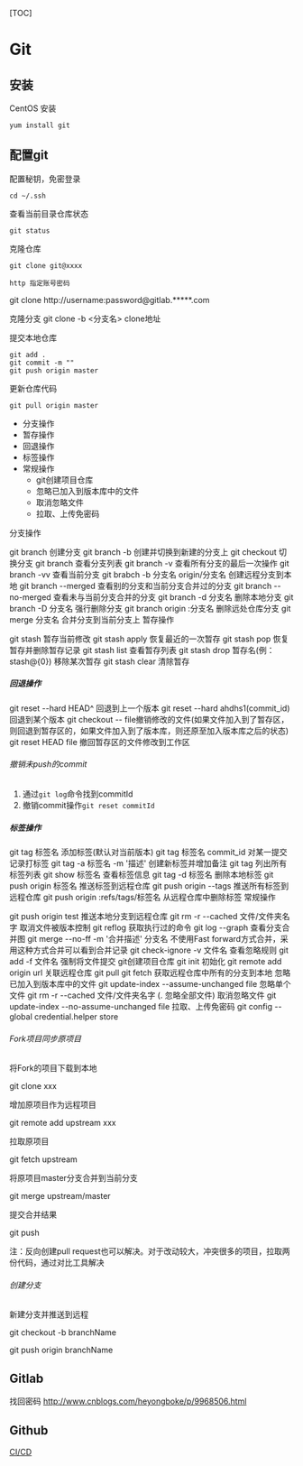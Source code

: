 [TOC]

# Git

## 安装

CentOS 安装

    yum install git

## 配置git

配置秘钥，免密登录

    cd ~/.ssh





查看当前目录仓库状态

	git status
	
克隆仓库


	git clone git@xxxx

	http 指定账号密码

git clone http://username:password@gitlab.*****.com
	
克隆分支     git clone -b <分支名>  clone地址	
	
提交本地仓库

	git add .
	git commit -m ""
	git push origin master

更新仓库代码

    git pull origin master
    
    
    
    
    
- 分支操作
- 暂存操作
- 回退操作
- 标签操作
- 常规操作
	- git创建项目仓库
	- 忽略已加入到版本库中的文件
	- 取消忽略文件
	- 拉取、上传免密码
	
分支操作

git branch 创建分支
git branch -b 创建并切换到新建的分支上
git checkout 切换分支
git branch 查看分支列表
git branch -v 查看所有分支的最后一次操作
git branch -vv 查看当前分支
git brabch -b 分支名 origin/分支名 创建远程分支到本地
git branch --merged 查看别的分支和当前分支合并过的分支
git branch --no-merged 查看未与当前分支合并的分支
git branch -d 分支名 删除本地分支
git branch -D 分支名 强行删除分支
git branch origin :分支名 删除远处仓库分支
git merge 分支名 合并分支到当前分支上
暂存操作

git stash 暂存当前修改
git stash apply 恢复最近的一次暂存
git stash pop 恢复暂存并删除暂存记录
git stash list 查看暂存列表
git stash drop 暂存名(例：stash@{0}) 移除某次暂存
git stash clear 清除暂存

##### 回退操作

git reset --hard HEAD^ 回退到上一个版本
git reset --hard ahdhs1(commit_id) 回退到某个版本
git checkout -- file撤销修改的文件(如果文件加入到了暂存区，则回退到暂存区的，如果文件加入到了版本库，则还原至加入版本库之后的状态)
git reset HEAD file 撤回暂存区的文件修改到工作区

###### 撤销未push的commit

1. 通过`git log`命令找到commitId
2. 撤销commit操作`git reset commitId`

##### 标签操作

git tag 标签名 添加标签(默认对当前版本)
git tag 标签名 commit_id 对某一提交记录打标签
git tag -a 标签名 -m '描述' 创建新标签并增加备注
git tag 列出所有标签列表
git show 标签名 查看标签信息
git tag -d 标签名 删除本地标签
git push origin 标签名 推送标签到远程仓库
git push origin --tags 推送所有标签到远程仓库
git push origin :refs/tags/标签名 从远程仓库中删除标签
常规操作

git push origin test 推送本地分支到远程仓库
git rm -r --cached 文件/文件夹名字 取消文件被版本控制
git reflog 获取执行过的命令
git log --graph 查看分支合并图
git merge --no-ff -m '合并描述' 分支名 不使用Fast forward方式合并，采用这种方式合并可以看到合并记录
git check-ignore -v 文件名 查看忽略规则
git add -f 文件名 强制将文件提交
git创建项目仓库
git init 初始化
git remote add origin url 关联远程仓库
git pull
git fetch 获取远程仓库中所有的分支到本地
忽略已加入到版本库中的文件
git update-index --assume-unchanged file 忽略单个文件
git rm -r --cached 文件/文件夹名字 (. 忽略全部文件)
取消忽略文件
git update-index --no-assume-unchanged file
拉取、上传免密码
git config --global credential.helper store

###### Fork项目同步原项目

将Fork的项目下载到本地

git clone xxx

增加原项目作为远程项目

git remote add upstream xxx

拉取原项目

git fetch upstream

将原项目master分支合并到当前分支

git merge upstream/master

提交合并结果

git push

注：反向创建pull request也可以解决。对于改动较大，冲突很多的项目，拉取两份代码，通过对比工具解决

###### 创建分支

新建分支并推送到远程

git checkout -b branchName

git push origin branchName

## Gitlab

找回密码
http://www.cnblogs.com/heyongboke/p/9968506.html

## Github

[CI/CD](https://mp.weixin.qq.com/s/CxblbkhfP82CzRQ_0ttlFw)